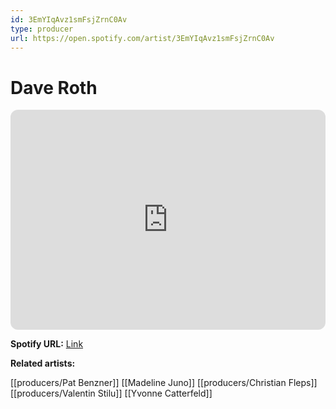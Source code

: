 ```yaml
---
id: 3EmYIqAvz1smFsjZrnC0Av
type: producer
url: https://open.spotify.com/artist/3EmYIqAvz1smFsjZrnC0Av
---
```

# Dave Roth

<iframe style="border-radius:12px" src="https://open.spotify.com/embed/artist/3EmYIqAvz1smFsjZrnC0Av" width="100%" height="352" frameBorder="0" allowfullscreen="" allow="autoplay; clipboard-write; encrypted-media; fullscreen; picture-in-picture" loading="lazy"></iframe>

**Spotify URL:** [Link](https://open.spotify.com/artist/3EmYIqAvz1smFsjZrnC0Av)

**Related artists:**

[[producers/Pat Benzner]]
[[Madeline Juno]]
[[producers/Christian Fleps]]
[[producers/Valentin Stilu]]
[[Yvonne Catterfeld]]

